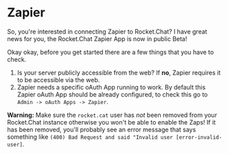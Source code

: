# Zapier

So, you're interested in connecting Zapier to Rocket.Chat? I have great news for you, the Rocket.Chat Zapier App is now in public Beta!

Okay okay, before you get started there are a few things that you have to check.

1. Is your server publicly accessible from the web? If **no**, Zapier requires it to be accessible via the web.
2. Zapier needs a specific oAuth App running to work. By default this Zapier oAuth App should be already configured, to check this go to `Admin -> oAuth Apps -> Zapier`.

**Warning:** Make sure the `rocket.cat` user has *not* been removed from your Rocket.Chat instance otherwise you won't be able to enable the Zaps! If it has been removed, you'll probably see an error message that says something like `(400) Bad Request and said "Invalid user [error-invalid-user]`.
